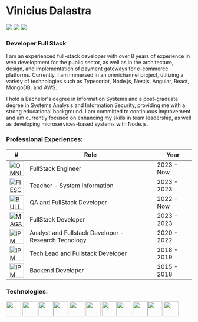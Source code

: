 # Vinicius Dalastra
<div>
  <a href="https://www.linkedin.com/in/dalastraa/" target="_blank"><img src="https://img.shields.io/badge/LinkedIn-0077B5?style=for-the-badge&logo=linkedin&logoColor=white"></a>
  <a href="https://www.instagram.com/dalastraa/" target="_blank"><img src="https://img.shields.io/badge/Instagram-E4405F?style=for-the-badge&logo=instagram&logoColor=white"></a>
  <a href="https://viniciusdalastra.github.io" target="_blank"><img src="https://img.shields.io/badge/website-000000?style=for-the-badge&logo=About.me&logoColor=white"></a>
</div>

### Developer Full Stack

I am an experienced full-stack developer with over 8 years of experience in web development for the public
sector, as well as in the architecture, design, and implementation of payment gateways for e-commerce platforms.
Currently, I am immersed in an omnichannel project, utilizing a variety of technologies such as Typescript,
Node.js, Nestjs, Angular, React, MongoDB, and AWS.

I hold a Bachelor's degree in Information Systems and a post-graduate degree in Systems Analysis and
Information Security, providing me with a strong educational background. I am committed to continuous
improvement and am currently focused on enhancing my skills in team leadership, as well as developing
microservices-based systems with Node.js.

### Professional Experiences:

| #                                                                                        | Role                                                 | Year          |
| ---------------------------------------------------------------------------------------- | ---------------------------------------------------- | ------------- |
| <img width="40" src="https://user-images.githubusercontent.com/18452259/224865203-7aaab1eb-d199-4e97-8ba5-82d373c147e4.png" title="OMNISMART" />| FullStack Engineer                                  | 2023 - Now    |
| <img width="40" src="https://visitantes.fiesc.com.br/images/logo.png" title="FIESC" />| Teacher - System Information                                  | 2023 - 2023    |
| <img width="40" src="https://bullcode.com.br/favicon-32x32.png" title="BULLCODE" />      | QA and FullStack Developer                           | 2022 - Now    |
| <img width="40" src="https://user-images.githubusercontent.com/18452259/221163329-60ba15bc-919d-44aa-acc0-30e0981b73b1.png" title="MAGAZORD" />| FullStack Developer                                  | 2023 - 2023    |
| <img width="40" src="https://i.postimg.cc/TYb6VrSp/logo-ipm.jpg" title="IPM Sistemas" /> | Analyst and Fullstack Developer - Research Tecnology | 2020 - 2022   |
| <img width="40" src="https://i.postimg.cc/TYb6VrSp/logo-ipm.jpg" title="IPM Sistemas" /> | Tech Lead and Fullstack Developer                      | 2018 - 2019   |
| <img width="40" src="https://i.postimg.cc/TYb6VrSp/logo-ipm.jpg" title="IPM Sistemas" /> | Backend Developer                                    | 2015 - 2018   |


### Technologies:
<img width="40" src="https://cdn.jsdelivr.net/gh/devicons/devicon/icons/javascript/javascript-original.svg"/> <img width="40" src="https://cdn.jsdelivr.net/gh/devicons/devicon/icons/typescript/typescript-original.svg"/> <img width="40" src="https://cdn.jsdelivr.net/gh/devicons/devicon/icons/nodejs/nodejs-original.svg"/><img width="40" src="https://cdn.jsdelivr.net/gh/devicons/devicon/icons/php/php-original.svg"/> <img width="40" src="https://cdn.jsdelivr.net/gh/devicons/devicon@latest/icons/nestjs/nestjs-original.svg" /> <img width="40" src="https://cdn.jsdelivr.net/gh/devicons/devicon/icons/react/react-original.svg" /> <img width="40" src="https://cdn.jsdelivr.net/gh/devicons/devicon/icons/angularjs/angularjs-plain.svg" /><img width="40" src="https://cdn.jsdelivr.net/gh/devicons/devicon/icons/postgresql/postgresql-original.svg" /> <img width="40" src="https://cdn.jsdelivr.net/gh/devicons/devicon/icons/mongodb/mongodb-original.svg" /><img width="40" src="https://cdn.jsdelivr.net/gh/devicons/devicon/icons/docker/docker-original.svg" /> <img width="40" src="https://cdn.jsdelivr.net/gh/devicons/devicon/icons/git/git-original.svg" /> 
